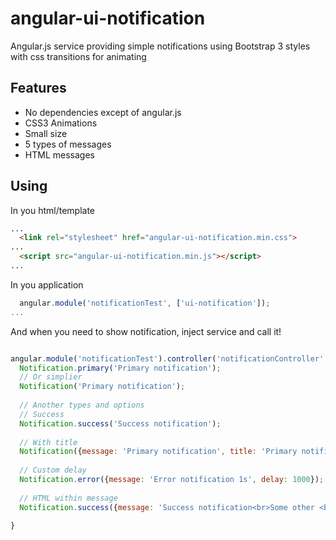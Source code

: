 angular-ui-notification
=======================

Angular.js service providing simple notifications using Bootstrap 3 styles with css transitions for animating

## Features
- No dependencies except of angular.js
- CSS3 Animations
- Small size
- 5 types of messages
- HTML messages


## Using

In you html/template
```html
...
  <link rel="stylesheet" href="angular-ui-notification.min.css">
...
  <script src="angular-ui-notification.min.js"></script>
...

```

In you application

```javascript
  angular.module('notificationTest', ['ui-notification']);
...
```

And when you need to show notification, inject service and call it!

```javascript

angular.module('notificationTest').controller('notificationController', function($scope, Notification) {
  Notification.primary('Primary notification');
  // Or simplier
  Notification('Primary notification');
  
  // Another types and options
  // Success
  Notification.success('Success notification');
  
  // With title
  Notification({message: 'Primary notification', title: 'Primary notification'});
  
  // Custom delay
  Notification.error({message: 'Error notification 1s', delay: 1000});
  
  // HTML within message
  Notification.success({message: 'Success notification<br>Some other <b>content</b><br><a href="https://github.com/alexcrack/angular-ui-notification">This is a link</a><br><img src="https://angularjs.org/img/AngularJS-small.png">', title: 'Html content'});

}

```
